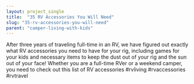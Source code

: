 ```yaml
---
layout: project_single
title:  "35 RV Accessories You Will Need"
slug: "35-rv-accessories-you-will-need"
parent: "camper-living-with-kids"
---
```

After three years of traveling full-time in an RV, we have figured out exactly what RV accessories you need to have for your rig, including games for your kids and necessary items to keep the dust out of your rig and the sun out of your face! Whether you are a full-time RVer or a weekend camper, you need to check out this list of RV accessories #rvliving #rvaccessories #rvtravel